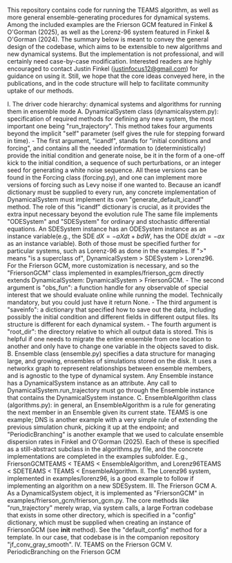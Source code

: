 
This repository contains code for running the TEAMS algorithm, as well as more general ensemble-generating procedures for dynamical systems. Among the included examples are the Frierson GCM featured in Finkel & O'Gorman (2025), as well as the Lorenz-96 system featured in Finkel & O'Gorman (2024). The summary below is meant to convey the general design of the codebase, which aims to be extensible to new algorithms and new dynamical systems. But the implementation is not professional, and will certainly need case-by-case modification. Interested readers are highly encouraged to contact Justin Finkel (justinfocus12@gmail.com) for guidance on using it. Still, we hope that the core ideas conveyed here, in the publications, and in the code structure will help to facilitate community uptake of our methods. 

I. The driver code hierarchy: dynamical systems and algorithms for running them in ensemble mode
    A. DynamicalSystem class (dynamicalsystem.py): specification of required methods for defining any new system, the most important one being "run_trajectory". This method takes four arguments beyond the implicit "self" parameter (self gives the rule for stepping forward in time).
        - The first argument, "icandf", stands for "initial conditions and forcing", and contains all the needed information to (deterministically) provide the initial condition and generate noise, be it in the form of a one-off kick to the initial condition, a sequence of such perturbations, or an integer seed for generating a white noise sequence. All these versions can be found in the Forcing class (forcing.py), and one can implement more versions of forcing such as Levy noise if one wanted to. Because an icandf dictionary must be supplied to every run, any concrete implementation of DynamicalSystem must implement its own "generate_default_icandf" method. The role of this "icandf" dictionary is crucial, as it provides the extra input necessary beyond the evolution rule The same file implements "ODESystem" and "SDESystem" for ordinary and stochastic differential equations. An SDESystem instance has an ODESystem instance as an instance variable(e.g., the SDE $dX = -aX dt + b dW$, has the ODE $dx/dt = -ax$ as an instance variable). Both of those must be specified further for particular systems, such as Lorenz-96 as done in the examples. If ">" means "is a superclass of", DynamicalSystem > SDESystem > Lorenz96. For the Frierson GCM, more customization is necessary, and so the "FriersonGCM" class implemented in examples/frierson_gcm directly extends DynamicalSystem: DynamicalSystem > FriersonGCM. 
        - The second argument is "obs_fun": a function handle for any observable of special interest that we should evaluate online while running the model. Technically mandatory, but you could just have it return None. 
        - The third argument is "saveinfo": a dictionary that specified how to save out the data, including possibly the initial condition and different fields in different output files. Its structure is different for each dynamical system. 
        - The fourth argument is "root_dir": the directory relative to which all output data is stored. This is helpful if one needs to migrate the entire ensemble from one location to another and only have to change one variable in the objects saved to disk. 
    B. Ensemble class (ensemble.py) specifies a data structure for managing large, and growing, ensembles of simulations stored on the disk. It uses a networkx graph to represent relationships between ensemble members, and is agnostic to the type of dynamical system. Any Ensemble instance has a DynamicalSystem instance as an attribute. Any call to DynamicalSystem.run_trajectory must go through the Ensemble instance that contains the DynamicalSystem instance. 
    C. EnsembleAlgorithm class (algorithms.py): in general, an EnsembleAlgorithm is a rule for generating the next member in an Ensemble given its current state. TEAMS is one example; DNS is another example with a very simple rule of extending the previous simulation chunk, picking it up at the endpoint; and "PeriodicBranching" is another example that we used to calculate ensemble dispersion rates in Finkel and O'Gorman (2025). Each of these is specified as a still-abstract subclass in the algorithms.py file, and the concrete implementations are completed in the examples subfolder. E.g., FriersonGCMTEAMS < TEAMS < EnsembleAlgorithm, and Lorenz96TEAMS < SDETEAMS < TEAMS < EnsembleAlgorithm.
II. The Lorenz96 system, implemented in examples/lorenz96, is a good example to follow if implementing an algorithm on a new SDESystem. 
III. The Frierson GCM 
    A. As a DynamicalSystem object, it is implemented as "FriersonGCM" in examples/frierson_gcm/frierson_gcm.py. The core methods like "run_trajectory" merely wrap, via system calls, a large Fortran codebase that exists in some other directory, which is specified in a "config" dictionary, which must be supplied when creating an instance of FriersonGCM (see __init__ method). See the "default_config" method for a template. In our case, that codebase is in the companion repository "jf_conv_gray_smooth". 
IV.  TEAMS on the Frierson GCM
V.   PeriodicBranching on the Frierson GCM
